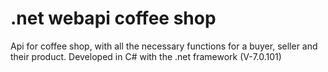 # .net webapi coffee shop
<p>Api for coffee shop, with all the necessary functions for a buyer, seller and their product. 
  Developed in C# with the .net framework (V-7.0.101)</p>
